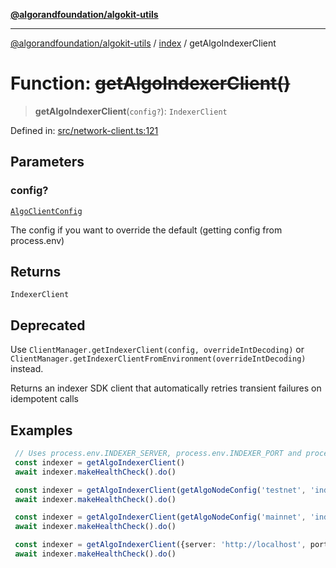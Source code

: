 [**@algorandfoundation/algokit-utils**](../../README.md)

***

[@algorandfoundation/algokit-utils](../../README.md) / [index](../README.md) / getAlgoIndexerClient

# Function: ~~getAlgoIndexerClient()~~

> **getAlgoIndexerClient**(`config?`): `IndexerClient`

Defined in: [src/network-client.ts:121](https://github.com/algorandfoundation/algokit-utils-ts/blob/main/src/network-client.ts#L121)

## Parameters

### config?

[`AlgoClientConfig`](../../types/network-client/interfaces/AlgoClientConfig.md)

The config if you want to override the default (getting config from process.env)

## Returns

`IndexerClient`

## Deprecated

Use `ClientManager.getIndexerClient(config, overrideIntDecoding)` or `ClientManager.getIndexerClientFromEnvironment(overrideIntDecoding)` instead.

Returns an indexer SDK client that automatically retries transient failures on idempotent calls

## Examples

```typescript
 // Uses process.env.INDEXER_SERVER, process.env.INDEXER_PORT and process.env.INDEXER_TOKEN
 const indexer = getAlgoIndexerClient()
 await indexer.makeHealthCheck().do()
 ```

```typescript
 const indexer = getAlgoIndexerClient(getAlgoNodeConfig('testnet', 'indexer'))
 await indexer.makeHealthCheck().do()
```

```typescript
 const indexer = getAlgoIndexerClient(getAlgoNodeConfig('mainnet', 'indexer'))
 await indexer.makeHealthCheck().do()
```

```typescript
 const indexer = getAlgoIndexerClient({server: 'http://localhost', port: '8980', token: 'aaaaaaaaaaaaaaaaaaaaaaaaaaaaaaaaaaaaaaaaaaaaaaaaaaaaaaaaaaaaaaaa'})
 await indexer.makeHealthCheck().do()
```

